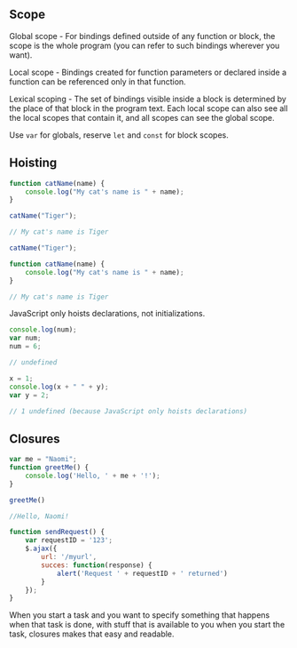 
## Scope
Global scope - For bindings defined outside of any function or block, the scope is the whole program (you can refer to such bindings wherever you want).

Local scope - Bindings created for function parameters or declared inside a function can be referenced only in that function.

Lexical scoping - The set of bindings visible inside a block is determined by the place of that block in the program text. Each local scope can also see all the local scopes that contain it, and all scopes can see the global scope. 

Use `var` for globals, reserve `let` and `const` for block scopes.

## Hoisting
```jsx
function catName(name) {
	console.log("My cat's name is " + name);
}

catName("Tiger");

// My cat's name is Tiger
```

```jsx
catName("Tiger");

function catName(name) {
	console.log("My cat's name is " + name);
}

// My cat's name is Tiger
```

JavaScript only hoists declarations, not initializations.

```jsx
console.log(num);
var num;
num = 6;

// undefined
```

```jsx
x = 1;
console.log(x + " " + y);
var y = 2;

// 1 undefined (because JavaScript only hoists declarations)
```

## Closures
```jsx
var me = "Naomi";
function greetMe() {
	console.log('Hello, ' + me + '!');
}

greetMe()

//Hello, Naomi!
```

```jsx
function sendRequest() {
	var requestID = '123';
	$.ajax({
		url: '/myurl',
		succes: function(response) {
			alert('Request ' + requestID + ' returned')
		}
	});
}
```

When you start a task and you want to specify something that happens when that task is done, with stuff that is available to you when you start the task, closures makes that easy and readable.
